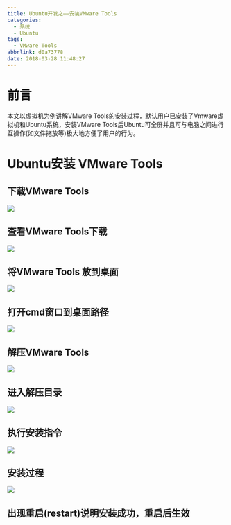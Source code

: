 ```yaml
---
title: Ubuntu开发之——安装VMware Tools
categories:
  - 系统
  - Ubuntu
tags:
  - VMware Tools
abbrlink: d0a73778
date: 2018-03-28 11:48:27
---
```

# 前言 
本文以虚拟机为例讲解VMware Tools的安装过程，默认用户已安装了Vmware虚拟机和Ubuntu系统，安装VMware Tools后Ubuntu可全屏并且可与电脑之间进行互操作(如文件拖放等)极大地方便了用户的行为。   

<!--more-->  

# Ubuntu安装 VMware Tools
## 下载VMware Tools
![][1]  
## 查看VMware Tools下载
![][2]  
## 将VMware Tools 放到桌面 
![][3]  
## 打开cmd窗口到桌面路径 
![][4]  
## 解压VMware Tools
![][5]  
## 进入解压目录 
![][6]  
## 执行安装指令
![][7] 
## 安装过程
![][8] 
## 出现重启(restart)说明安装成功，重启后生效


[1]: https://cdn.jsdelivr.net/gh/PGzxc/CDN@master/blog-image/vm-tools-install.png
[2]: https://cdn.jsdelivr.net/gh/PGzxc/CDN@master/blog-image/vm-tools-show.png
[3]: https://cdn.jsdelivr.net/gh/PGzxc/CDN@master/blog-image/vm-tools-copy-desk.png
[4]: https://cdn.jsdelivr.net/gh/PGzxc/CDN@master/blog-image/vm-tools-open-cmd.png
[5]: https://cdn.jsdelivr.net/gh/PGzxc/CDN@master/blog-image/vm-tools-tar.png
[6]: https://cdn.jsdelivr.net/gh/PGzxc/CDN@master/blog-image/vm-tools-cd-tar.png
[7]: https://cdn.jsdelivr.net/gh/PGzxc/CDN@master/blog-image/vm-tools-install-order.png
[8]: https://cdn.jsdelivr.net/gh/PGzxc/CDN@master/blog-image/vm-tools-install-process.png